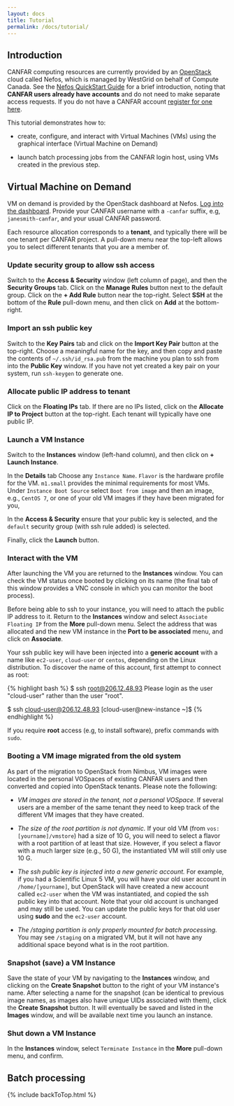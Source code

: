 ```yaml
---
layout: docs
title: Tutorial
permalink: /docs/tutorial/
---
```


## Introduction

CANFAR computing resources are currently provided by an [OpenStack](www.openstack.org) cloud called Nefos, which is managed by WestGrid on behalf of Compute Canada. See the [Nefos QuickStart Guide](https://www.westgrid.ca/support/quickstart/Nefos) for a brief introduction, noting that **CANFAR users already have accounts** and do not need to make separate access requests. If you do not have a CANFAR account [register for one here]({{site.basepath}}/docs/register).

This tutorial demonstrates how to:

* create, configure, and interact with Virtual Machines (VMs) using the graphical interface (Virtual Machine on Demand)

* launch batch processing jobs from the CANFAR login host, using VMs created in the previous step.


## Virtual Machine on Demand

VM on demand is provided by the OpenStack dashboard at Nefos. [Log into the dashboard](https://nefos.westgrid.ca). Provide your CANFAR username with a ```-canfar``` suffix, e.g, ```janesmith-canfar```, and your usual CANFAR password.

Each resource allocation corresponds to a **tenant**, and typically there will be one tenant per CANFAR project. A pull-down menu near the top-left allows you to select different tenants that you are a member of.

### Update security group to allow ssh access

Switch to the **Access & Security** window (left column of page), and then the **Security Groups** tab. Click on the **Manage Rules** button next to the default group. Click on the **+ Add Rule** button near the top-right. Select **SSH** at the bottom of the **Rule** pull-down menu, and then click on **Add** at the bottom-right.

### Import an ssh public key

Switch to the **Key Pairs** tab and click on the **Import Key Pair** button at the top-right. Choose a meaningful name for the key, and then copy and paste the contents of ```~/.ssh/id_rsa.pub``` from the machine you plan to ssh from into the **Public Key** window. If you have not yet created a key pair on your system, run ```ssh-keygen``` to generate one.

### Allocate public IP address to tenant

Click on the **Floating IPs** tab. If there are no IPs listed, click on the **Allocate IP to Project** button at the top-right. Each tenant will typically have one public IP.

### Launch a VM Instance

Switch to the **Instances** window (left-hand column), and then click on **+ Launch Instance**.

In the **Details** tab Choose any ```Instance Name```. ```Flavor``` is the hardware profile for the VM. ```m1.small``` provides the minimal requirements for most VMs. Under ```Instance Boot Source``` select ```Boot from image``` and then an image, e.g., ```CentOS 7```, or one of your old VM images if they have been migrated for you,

In the **Access & Security** ensure that your public key is selected, and the ```default``` security group (with ssh rule added) is selected.

Finally, click the **Launch** button.

### Interact with the VM

After launching the VM you are returned to the **Instances** window. You can check the VM status once booted by clicking on its name (the final tab of this window provides a VNC console in which you can monitor the boot process).

Before being able to ssh to your instance, you will need to attach the public IP address to it. Return to the **Instances** window and select ```Associate Floating IP``` from the **More** pull-down menu. Select the address that was allocated and the new VM instance in the **Port to be associated** menu, and click on **Associate**.

Your ssh public key will have been injected into a **generic account** with a name like ```ec2-user```, ```cloud-user``` or ```centos```, depending on the Linux distribution. To discover the name of this account, first attempt to connect as root:

{% highlight bash %}
$ ssh root@206.12.48.93
Please login as the user "cloud-user" rather than the user "root".

$ ssh cloud-user@206.12.48.93
[cloud-user@new-instance ~]$
{% endhighlight %}

If you require **root** access (e.g, to install software), prefix commands with ```sudo```.

### Booting a VM image migrated from the old system

As part of the migration to OpenStack from Nimbus, VM images were located in the personal VOSpaces of existing CANFAR users and then converted and copied into OpenStack tenants. Please note the following:

  * *VM images are stored in the tenant, not a personal VOSpace.* If several users are a member of the same tenant they need to keep track of the different VM images that they have created.

  * *The size of the root partition is not dynamic.* If your old VM (from ```vos:[yourname]/vmstore```) had a size of 10 G, you will need to select a flavor with a root partition of at least that size. However, if you select a flavor with a much larger size (e.g., 50 G), the instantiated VM will still only use 10 G.

  * *The ssh public key is injected into a new generic account.* For example, if you had a Scientific Linux 5 VM, you will have your old user account in ```/home/[yourname]```, but OpenStack will have created a new account called ```ec2-user``` when the VM was instantiated, and copied the ssh public key into that account. Note that your old account is unchanged and may still be used. You can update the public keys for that old user using **sudo** and the ```ec2-user``` account.

  * *The /staging partition is only properly mounted for batch processing.* You may see ```/staging``` on a migrated VM, but it will not have any additional space beyond what is in the root partition.

### Snapshot (save) a VM Instance

Save the state of your VM by navigating to the **Instances** window, and clicking on the **Create Snapshot** button to the right of your VM instance's name. After selecting a name for the snapshot (can be identical to previous image names, as images also have unique UIDs associated with them), click the **Create Snapshot** button. It will eventually be saved and listed in the **Images** window, and will be available next time you launch an instance.

### Shut down a VM Instance

In the **Instances** window, select ```Terminate Instance``` in the **More** pull-down menu, and confirm.

## Batch processing



{% include backToTop.html %}
